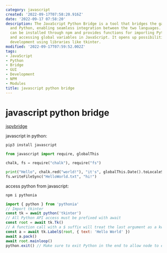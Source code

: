 ```yaml
---
category: javascript
created: '2022-09-17T07:58:20.916Z'
date: '2022-09-17 07:58:20'
description: The JavaScript Python Bridge is a tool that bridges the gap between JavaScript
  and Python, enabling seamless integration between the two languages. This bridge
  can be installed through npm and provides functions for importing Python modules
  and accessing global variables in JavaScript. It opens up possibilities for GUI
  development using libraries like tkinter.
modified: '2022-09-17T07:59:52.002Z'
tags:
- JavaScript
- Python
- Bridge
- GUI
- Development
- NPM
- Modules
title: javascript python bridge
---
```


# javascript python bridge

[jspybridge](https://github.com/extremeheat/JSPyBridge)

javascript in python:

```bash
pip3 install javascript
```

```python
from javascript import require, globalThis

chalk, fs = require("chalk"), require("fs")

print("Hello", chalk.red("world!"), "it's", globalThis.Date().toLocaleString())
fs.writeFileSync("HelloWorld.txt", "hi!")
```

access python from javascript:

```bash
npm i pythonia
```

```javascript
import { python } from 'pythonia'
// Import tkinter
const tk = await python('tkinter')
// All Python API access must be prefixed with await
const root = await tk.Tk()
// A function call with a $ suffix will treat the last argument as a kwarg dict
const a = await tk.Label$(root, { text: 'Hello World' })
await a.pack()
await root.mainloop()
python.exit() // Make sure to exit Python in the end to allow node to exit. You can also use process.exit.
```
